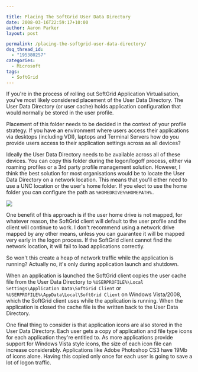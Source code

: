 ```yaml
---

title: Placing The SoftGrid User Data Directory
date: 2008-03-16T22:59:17+10:00
author: Aaron Parker
layout: post

permalink: /placing-the-softgrid-user-data-directory/
dsq_thread_id:
  - "195380257"
categories:
  - Microsoft
tags:
  - SoftGrid
---
```

If you're in the process of rolling out SoftGrid Application Virtualisation, you've most likely considered placement of the User Data Directory. The User Data Directory (or user cache) holds application configuration that would normally be stored in the user profile.

Placement of this folder needs to be decided in the context of your profile strategy. If you have an environment where users access their applications via desktops (including VDI), laptops and Terminal Servers how do you provide users access to their application settings across as all devices?

Ideally the User Data Directory needs to be available across all of these devices. You can copy this folder during the logon/logoff process, either via roaming profiles or a 3rd party profile management solution. However, I think the best solution for most organisations would be to locate the User Data Directory on a network location. This means that you'll either need to use a UNC location or the user's home folder. If you elect to use the home folder you can configure the path as `%HOMEDRIVE%%HOMEPATH%.`

![]({{site.baseurl}}/media/2008/03/softgridclientpropertiesedited.png)

One benefit of this approach is if the user home drive is not mapped, for whatever reason, the SoftGrid client will default to the user profile and the client will continue to work. I don't recommend using a network drive mapped by any other means, unless you can guarantee it will be mapped very early in the logon process. If the SoftGrid client cannot find the network location, it will fail to load applications correctly.

So won't this create a heap of network traffic while the application is running? Actually no, it's only during application launch and shutdown.

When an application is launched the SoftGrid client copies the user cache file from the User Data Directory to `%USERPROFILE%\Local Settings\Application Data\SoftGrid Client` or `%USERPROFILE%\AppData\Local\SoftGrid Client` on Windows Vista/2008, which the SoftGrid client uses while the application is running. When the application is closed the cache file is the written back to the User Data Directory.

One final thing to consider is that application icons are also stored in the User Data Directory. Each user gets a copy of application and file type icons for each application they're entitled to. As more applications provide support for Windows Vista style icons, the size of each icon file can increase considerably. Applications like Adobe Photoshop CS3 have 19Mb of icons alone. Having this copied only once for each user is going to save a lot of logon traffic.
